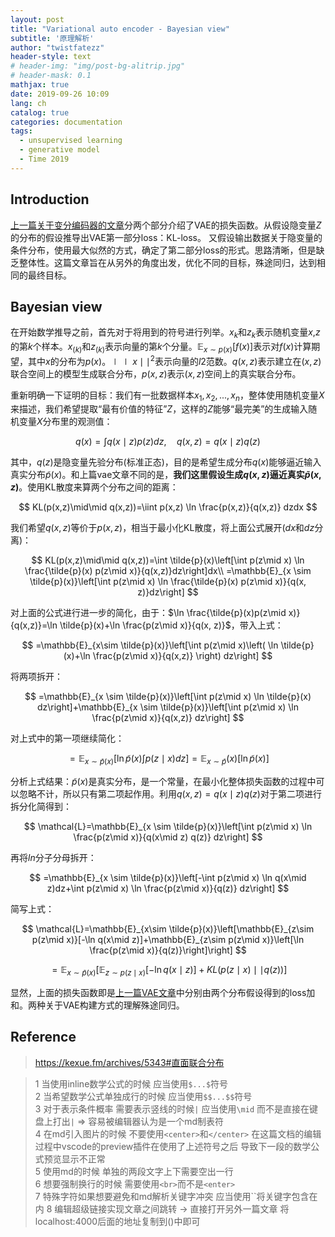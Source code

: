 ```yaml
---
layout: post
title: "Variational auto encoder - Bayesian view"
subtitle: '原理解析'
author: "twistfatezz"
header-style: text
# header-img: "img/post-bg-alitrip.jpg"
# header-mask: 0.1
mathjax: true
date: 2019-09-26 10:09 
lang: ch 
catalog: true 
categories: documentation
tags:
  - unsupervised learning
  - generative model
  - Time 2019
---
```


## Introduction
[上一篇关于变分编码器的文章](/documentation/2019/09/23/post-variational-auto-encoder/)分两个部分介绍了VAE的损失函数。从假设隐变量$Z$的分布的假设推导出VAE第一部分loss：KL-loss。 又假设输出数据关于隐变量的条件分布，使用最大似然的方式，确定了第二部分loss的形式。思路清晰，但是缺乏整体性。这篇文章旨在从另外的角度出发，优化不同的目标，殊途同归，达到相同的最终目标。　
## Bayesian view
在开始数学推导之前，首先对于将用到的符号进行列举。$x_k$和$z_k$表示随机变量$x$,$z$的第$k$个样本。$x_{(k)}$和$z_{(k)}$表示向量的第$k$个分量。$\mathbb{E}_{x\sim p(x)}[f(x)]$表示对$f(x)$计算期望，其中$x$的分布为$p(x)$。$\mid\mid x\mid\mid ^{2}$表示向量的$l2$范数。$q(x,z)$表示建立在$(x,z)$联合空间上的模型生成联合分布，$p(x,z)$表示$(x,z)$空间上的真实联合分布。

重新明确一下证明的目标：我们有一批数据样本${x_1,x_2,...,x_n}$，整体使用随机变量$X$来描述，我们希望提取“最有价值的特征”$Z$，这样的$Z$能够“最完美”的生成输入随机变量$X$分布里的观测值：

$$
q(x)=\int q(x\mid z)p(z)dz, \quad q(x,z)=q(x\mid z)q(z)
$$

其中，$q(z)$是隐变量先验分布(标准正态)，目的是希望生成分布$q(x)$能够逼近输入真实分布$\tilde{p}(x)$。和上篇vae文章不同的是，**我们这里假设生成$q(x,z)$逼近真实$\tilde{p}(x,z)$**。使用KL散度来算两个分布之间的距离：

$$
KL(p(x,z)\mid\mid q(x,z))=\iint p(x,z) \ln \frac{p(x,z)}{q(x,z)} dzdx
$$

我们希望$q(x,z)$等价于$p(x,z)$，相当于最小化KL散度，将上面公式展开($dx$和$dz$分离)：

$$
KL(p(x,z)\mid\mid q(x,z))=\int \tilde{p}(x)\left[\int p(z\mid x) \ln \frac{\tilde{p}(x) p(z\mid x)}{q(x,z)}dz\right]dx\\
=\mathbb{E}_{x \sim \tilde{p}(x)}\left[\int p(z\mid x) \ln \frac{\tilde{p}(x) p(z\mid x)}{q(x, z)}dz\right]
$$

对上面的公式进行进一步的简化，由于：$\ln \frac{\tilde{p}(x)p(z\mid x)}{q(x,z)}=\ln \tilde{p}(x)+\ln \frac{p(z\mid x)}{q(x, z)}$，带入上式：

$$
=\mathbb{E}_{x\sim \tilde{p}(x)}\left[\int p(z\mid x)\left( \ln \tilde{p}(x)+\ln \frac{p(z\mid x)}{q(x,z)} \right) dz\right]
$$

将两项拆开：

$$
=\mathbb{E}_{x \sim \tilde{p}(x)}\left[\int p(z\mid x) \ln \tilde{p}(x) dz\right]+\mathbb{E}_{x \sim \tilde{p}(x)}\left[\int p(z\mid x) \ln \frac{p(z\mid x)}{q(x,z)} dz\right]
$$

对上式中的第一项继续简化：

$$
=\mathbb{E}_{x \sim \tilde{p}(x)}\left[\ln \tilde{p}(x) \int p(z\mid x) dz\right]=\mathbb{E}_{x\sim \tilde{p}}(x)[\ln \tilde{p}(x)]
$$

分析上式结果：$\tilde{p}(x)$是真实分布，是一个常量，在最小化整体损失函数的过程中可以忽略不计，所以只有第二项起作用。利用$q(x,z)=q(x\mid z)q(z)$对于第二项进行拆分化简得到：

$$
\mathcal{L}=\mathbb{E}_{x \sim \tilde{p}(x)}\left[\int p(z\mid x) \ln \frac{p(z\mid x)}{q(x\mid z) q(z)} dz\right]
$$

再将$ln$分子分母拆开：

$$
=\mathbb{E}_{x \sim \tilde{p}(x)}\left[-\int p(z\mid x) \ln q(x\mid z)dz+\int p(z\mid x) \ln \frac{p(z\mid x)}{q(z)} dz\right]
$$

简写上式：

$$
\mathcal{L}=\mathbb{E}_{x\sim \tilde{p}(x)}\left[\mathbb{E}_{z\sim p(z\mid x)}[-\ln q(x\mid z)]+\mathbb{E}_{z\sim p(z\mid x)}\left[\ln \frac{p(z\mid x)}{q(z)}\right]\right]
$$

$$
=\mathbb{E}_{x \sim \tilde{p}(x)}\left[\mathbb{E}_{z \sim p(z\mid x)}[-\ln q(x\mid z)]+KL(p(z\mid x)\mid\mid q(z))\right]
$$

显然，上面的损失函数即是[上一篇VAE文章](/documentation/2019/09/23/post-variational-auto-encoder/)中分别由两个分布假设得到的loss加和。两种关于VAE构建方式的理解殊途同归。

## Reference
> https://kexue.fm/archives/5343#直面联合分布

> 1 当使用inline数学公式的时候 应当使用`$...$`符号<br>
> 2 当希望数学公式单独成行的时候 应当使用`$$...$$`符号<br>
> 3 对于表示条件概率 需要表示竖线的时候`|` 应当使用`\mid` 而不是直接在键盘上打出`|` => 容易被编辑器认为是一个md制表符<br>
> 4 在md引入图片的时候 不要使用`<center>`和`</center>` 在这篇文档的编辑过程中vscode的preview插件在使用了上述符号之后 导致下一段的数学公式预览显示不正常<br>
> 5 使用md的时候 单独的两段文字上下需要空出一行<br>
> 6 想要强制换行的时候 需要使用`<br>`而不是`<enter>`<br>
> 7 特殊字符如果想要避免和md解析关键字冲突 应当使用``将关键字包含在内
> 8 编辑超级链接实现文章之间跳转 -> 直接打开另外一篇文章 将localhost:4000后面的地址复制到()中即可<br>